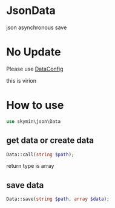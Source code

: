 # JsonData
json asynchronous save

# No Update
Please use [DataConfig](https://github.com/sky-min/JsonData)

this is virion
# How to use
```php
use skymin\json\Data
```
## get data or create data
```php
Data::call(string $path);
```
return type is array
## save data
```php
Data::save(string $path, array $data);
```
